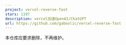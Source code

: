 ```yaml
---
project: vercel-reverse-fast
stars: 1197
description: vercel加速OpenAI/ChatGPT
url: https://github.com/gaboolic/vercel-reverse-fast
---
```


本仓库应要求删除，不再维护。
